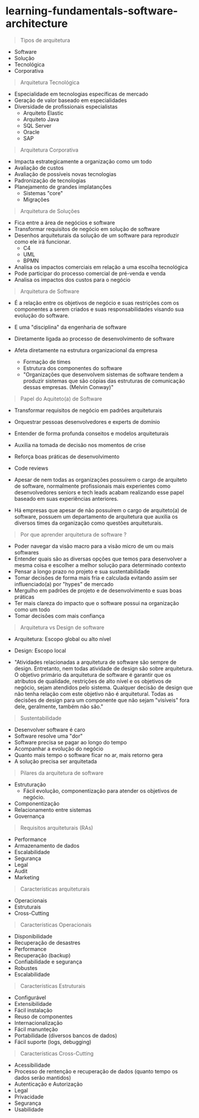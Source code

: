 # learning-fundamentals-software-architecture

> Tipos de arquitetura

- Software
- Solução
- Tecnológica
- Corporativa

> Arquitetura Tecnológica

- Especialidade em tecnologias específicas de mercado
- Geração de valor baseado em especialidades
- Diversidade de profissionais especialistas
    - Arquiteto Elastic
    - Arquiteto Java
    - SQL Server
    - Oracle
    - SAP


> Arquitetura Corporativa

- Impacta estrategicamente a organização como um todo
- Avaliação de custos
- Avaliação de possíveis novas tecnologias
- Padronização de tecnologias 
- Planejamento de grandes implatanções
    - Sistemas "core"
    - Migrações


> Arquitetura de Soluções

- Fica entre a área de negócios e software
- Transformar requisitos de negócio em solução de software
- Desenhos arquiteturais da solução de um software para reproduzir como ele irá funcionar.
    - C4
    - UML
    - BPMN
- Analisa os impactos comerciais em relação a uma escolha tecnológica 
- Pode participar do processo comercial de pré-venda e venda
- Analisa os impactos dos custos para o negócio


> Arquitetura de Software

- É a relação entre os objetivos de negócio e suas restrições com os componentes
a serem criados e suas responsabilidades visando sua evolução do software.

- E uma "disciplina" da engenharia de software
- Diretamente ligada ao processo de desenvolvimento de software
- Afeta diretamente na estrutura organizacional da empresa
    - Formação de times
    - Estrutura dos componentes do software
    - "Organizações que desenvolvem sistemas de software tendem a produzir sistemas que são cópias das estruturas de comunicação dessas empresas. (Melvin Conway)"


> Papel do Aquiteto(a) de Software

- Transformar requisitos de negócio em padrões arquiteturais
- Orquestrar pessoas desenvolvedores e experts de domínio
- Entender de forma profunda conseitos e modelos arquiteturais
- Auxilia na tomada de decisão nos momentos de crise 
- Reforça boas práticas de desenvolvimento 
- Code reviews

- Apesar de nem todas as organizações possuírem o cargo de arquiteto de software,
normalmente profissionais mais experientes como desenvolvedores seniors e tech leads acabam realizando esse papel 
baseado em suas experiências anteriores.

- Há empresas que apesar de não possuírem o cargo de arquiteto(a) de software, possuem um departamento de arquitetura que auxilia os diversos times da organização como questões arquiteturais.

> Por que aprender arquitetura de software ?

- Poder navegar da visão macro para a visão micro de um ou mais softwares 
- Entender quais são as diversas opções que temos para desenvolver a mesma coisa e escolher a melhor solução para determinado contexto 
- Pensar a longo prazo no projeto e sua sustentabilidade 
- Tomar decisões de forma mais fria e calculada evitando assim ser influenciado(a) por "hypes" de mercado 
- Mergulho em padrões de projeto e de desenvolvimento e suas boas práticas 
- Ter mais clareza do impacto que o software possui na organização como um todo 
- Tomar decisões com mais confiança


> Arquitetura vs Design de software

- Arquitetura: Escopo global ou alto nível 
- Design: Escopo local

- "Atividades relacionadas a arquitetura de software são sempre de design. Entretanto, nem todas atividade de design são sobre arquitetura. O objetivo primário da arquitetura de 
software é garantir que os atributos de qualidade, restrições de alto nível e os objetivos de negócio, sejam atendidos pelo sistema. Qualquer decisão de design que não tenha relação com este objetivo não é arquitetural. Todas as decisões de design para um componente que não sejam "visíveis" fora dele, geralmente, também não são."


> Sustentabilidade 

- Desenvolver software é caro
- Software resolve uma "dor"
- Software precisa se pagar ao longo do tempo 
- Acompanhar a evolução do negócio 
- Quanto mais tempo o software ficar no ar, mais retorno gera 
- A solução precisa ser arquitetada

> Pilares da arquitetura de software

- Estruturação
    - Fácil evolução, componentização para atender os objetivos de negócio.
- Componentização
- Relacionamento entre sistemas
- Governança

> Requisitos arquiteturais (RAs)

- Performance
- Armazenamento de dados
- Escalabilidade
- Segurança
- Legal
- Audit
- Marketing

> Características arquiteturais

- Operacionais
- Estruturais
- Cross-Cutting

> Características Operacionais

- Disponibilidade
- Recuperação de desastres
- Performance
- Recuperação (backup)
- Confiabilidade e segurança
- Robustes
- Escalabilidade

> Características Estruturais

- Configurável
- Extensibilidade
- Fácil instalação
- Reuso de componentes
- Internacionalização
- Fácil manunteção
- Portabilidade (diversos bancos de dados)
- Fácil suporte (logs, debugging)

> Características Cross-Cutting

- Acessibilidade
- Processo de rentenção e recuperação de dados (quanto tempo os dados serão mantidos)
- Autenticação e Autorização
- Legal
- Privacidade 
- Segurança
- Usabilidade